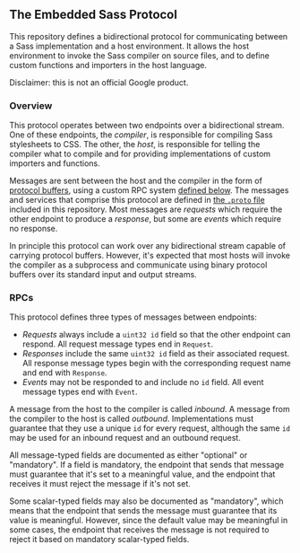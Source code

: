 ## The Embedded Sass Protocol

This repository defines a bidirectional protocol for communicating between a
Sass implementation and a host environment. It allows the host environment to
invoke the Sass compiler on source files, and to define custom functions and
importers in the host language.

Disclaimer: this is not an official Google product.

### Overview

This protocol operates between two endpoints over a bidirectional stream. One of
these endpoints, the *compiler*, is responsible for compiling Sass stylesheets
to CSS. The other, the *host*, is responsible for telling the compiler what to
compile and for providing implementations of custom importers and functions.

Messages are sent between the host and the compiler in the form of [protocol
buffers][], using a custom RPC system [defined below][]. The messages and
services that comprise this protocol are defined in [the `.proto` file][]
included in this repository. Most messages are *requests* which require the
other endpoint to produce a *response*, but some are *events* which require no
response.

[protocol buffers]: https://developers.google.com/protocol-buffers/
[defined below]: #rpcs
[the `.proto` file]: embedded_sass.proto

In principle this protocol can work over any bidirectional stream capable of
carrying protocol buffers. However, it's expected that most hosts will invoke
the compiler as a subprocess and communicate using binary protocol buffers over
its standard input and output streams.

### RPCs

This protocol defines three types of messages between endpoints:

* *Requests* always include a `uint32 id` field so that the other endpoint can
  respond. All request message types end in `Request`.
* *Responses* include the same `uint32 id` field as their associated request.
  All response message types begin with the corresponding request name and end
  with `Response`.
* *Events* may not be responded to and include no `id` field. All event message
  types end with `Event`.

A message from the host to the compiler is called *inbound*. A message from the
compiler to the host is called *outbound*. Implementations must guarantee that
they use a unique `id` for every request, although the same `id` may be used for
an inbound request and an outbound request.

All message-typed fields are documented as either "optional" or "mandatory". If
a field is mandatory, the endpoint that sends that message must guarantee that
it's set to a meaningful value, and the endpoint that receives it must reject
the message if it's not set.

Some scalar-typed fields may also be documented as "mandatory", which means that
the endpoint that sends the message must guarantee that its value is meaningful.
However, since the default value may be meaningful in some cases, the endpoint
that receives the message is not required to reject it based on mandatory
scalar-typed fields.
